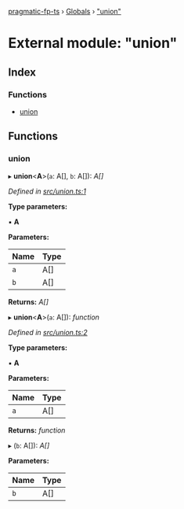 [pragmatic-fp-ts](../README.md) › [Globals](../globals.md) › ["union"](_union_.md)

# External module: "union"

## Index

### Functions

* [union](_union_.md#union)

## Functions

###  union

▸ **union**<**A**>(`a`: A[], `b`: A[]): *A[]*

*Defined in [src/union.ts:1](https://github.com/hermann-p/pragmatic-fp-ts/blob/4c86847/src/union.ts#L1)*

**Type parameters:**

▪ **A**

**Parameters:**

Name | Type |
------ | ------ |
`a` | A[] |
`b` | A[] |

**Returns:** *A[]*

▸ **union**<**A**>(`a`: A[]): *function*

*Defined in [src/union.ts:2](https://github.com/hermann-p/pragmatic-fp-ts/blob/4c86847/src/union.ts#L2)*

**Type parameters:**

▪ **A**

**Parameters:**

Name | Type |
------ | ------ |
`a` | A[] |

**Returns:** *function*

▸ (`b`: A[]): *A[]*

**Parameters:**

Name | Type |
------ | ------ |
`b` | A[] |
